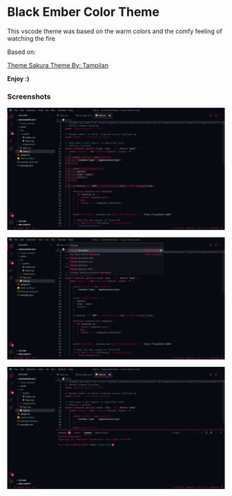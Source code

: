 # Black Ember Color Theme

This vscode theme was based on the warm colors and the comfy feeling of watching the fire

Based on:

[Theme Sakura Theme By: Tampilan](https://themes.vscode.one/theme/Tampilan/1unxpvQl)

**Enjoy :)**

### Screenshots

![Screenshot general](/images/screenshot-1.jpeg)

![Screenshot widgets](/images/screenshot-2.jpeg)

![Screenshot integrated terminal](/images/screenshot-3.jpeg)